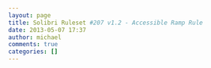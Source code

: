 ```yaml
---
layout: page
title: Solibri Ruleset #207 v1.2 - Accessible Ramp Rule
date: 2013-05-07 17:37
author: michael
comments: true
categories: []
---
```


